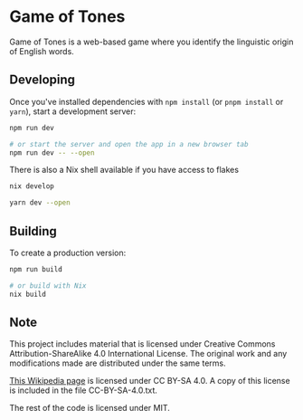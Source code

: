 # Game of Tones

Game of Tones is a web-based game where you identify the linguistic origin of English words.

## Developing

Once you've installed dependencies with `npm install` (or `pnpm install` or `yarn`), start a development server:

```bash
npm run dev

# or start the server and open the app in a new browser tab
npm run dev -- --open
```

There is also a Nix shell available if you have access to flakes

```bash
nix develop

yarn dev --open
```

## Building

To create a production version:

```bash
npm run build

# or build with Nix
nix build
```

## Note

This project includes material that is licensed under Creative Commons Attribution-ShareAlike 4.0 International License.
The original work and any modifications made are distributed under the same terms.

[This Wikipedia page](https://en.wikipedia.org/wiki/List_of_Germanic_and_Latinate_equivalents_in_English)
is licensed under CC BY-SA 4.0. A copy of this license is included in the file CC-BY-SA-4.0.txt.

The rest of the code is licensed under MIT.
